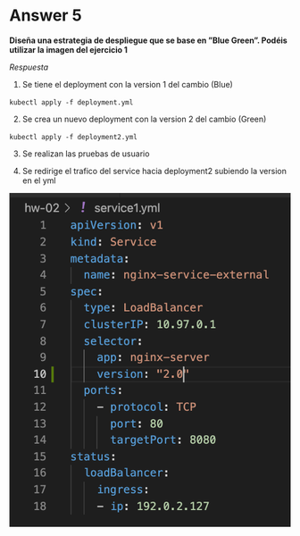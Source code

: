# Answer 5

**Diseña una estrategia de despliegue que se base en ”Blue Green”. Podéis utilizar la imagen del ejercicio 1**

_Respuesta_

1. Se tiene el deployment con la version 1 del cambio (Blue)

`kubectl apply -f deployment.yml`

2. Se crea un nuevo deployment con la version 2 del cambio (Green) 

`kubectl apply -f deployment2.yml`

3. Se realizan las pruebas de usuario

4. Se redirige el trafico del service hacia deployment2 subiendo la version en el yml

![serviceUpdateYml](https://raw.githubusercontent.com/DanielMoreno58/kube-exercises/master/images/updateService.png)